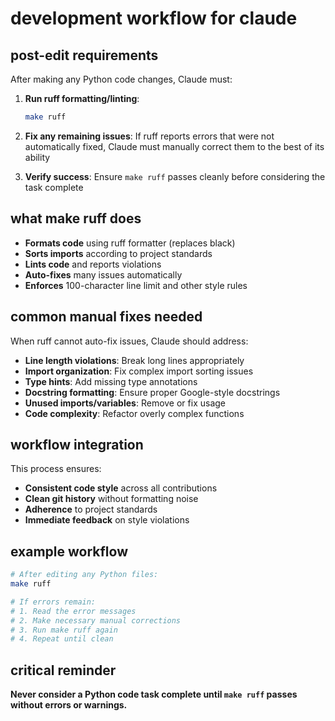 # development workflow for claude

## post-edit requirements

After making any Python code changes, Claude must:

1. **Run ruff formatting/linting**:

   ```bash
   make ruff
   ```

2. **Fix any remaining issues**: If ruff reports errors that were not automatically fixed, Claude must manually correct them to the best of its ability

3. **Verify success**: Ensure `make ruff` passes cleanly before considering the task complete

## what make ruff does

- **Formats code** using ruff formatter (replaces black)
- **Sorts imports** according to project standards
- **Lints code** and reports violations
- **Auto-fixes** many issues automatically
- **Enforces** 100-character line limit and other style rules

## common manual fixes needed

When ruff cannot auto-fix issues, Claude should address:

- **Line length violations**: Break long lines appropriately
- **Import organization**: Fix complex import sorting issues
- **Type hints**: Add missing type annotations
- **Docstring formatting**: Ensure proper Google-style docstrings
- **Unused imports/variables**: Remove or fix usage
- **Code complexity**: Refactor overly complex functions

## workflow integration

This process ensures:

- **Consistent code style** across all contributions
- **Clean git history** without formatting noise
- **Adherence** to project standards
- **Immediate feedback** on style violations

## example workflow

```bash
# After editing any Python files:
make ruff

# If errors remain:
# 1. Read the error messages
# 2. Make necessary manual corrections
# 3. Run make ruff again
# 4. Repeat until clean
```

## critical reminder

**Never consider a Python code task complete until `make ruff` passes without errors or warnings.**
